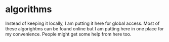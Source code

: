 # algorithms
Instead of keeping it locally, I am putting it here for global access. Most of these algorightms can be found online but I am
putting here in one place for my convenience. People might get some help from here too.
